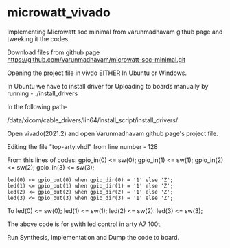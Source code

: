 # microwatt_vivado
Implementing Microwatt soc minimal from varunmadhavam github page and tweeking it the codes. 

Download files from github page 
https://github.com/varunmadhavam/microwatt-soc-minimal.git

Opening the project file in vivdo EITHER In Ubuntu or Windows.

In Ubuntu we have to install driver for Uploading to boards manually by running -
./install_drivers

In the following path-

<Vivado Install Path>/data/xicom/cable_drivers/lin64/install_script/install_drivers/

Open vivado(2021.2) and open Varunmadhavam github page's project file.

Editing the file "top-arty.vhdl" from line number - 128
  
From this lines of codes:
    gpio_in(0) <= sw(0);
    gpio_in(1) <= sw(1);
    gpio_in(2) <= sw(2);
    gpio_in(3) <= sw(3);

    led(0) <= gpio_out(0) when gpio_dir(0) = '1' else 'Z';
    led(1) <= gpio_out(1) when gpio_dir(1) = '1' else 'Z';
    led(2) <= gpio_out(2) when gpio_dir(2) = '1' else 'Z';
    led(3) <= gpio_out(3) when gpio_dir(3) = '1' else 'Z';
  
  To 
    led(0) <= sw(0);
    led(1) <= sw(1);
    led(2) <= sw(2):
    led(3) <= sw(3); 

The above code is for swith led control in arty A7 100t.

Run Synthesis, Implementation and Dump the code to board. 
